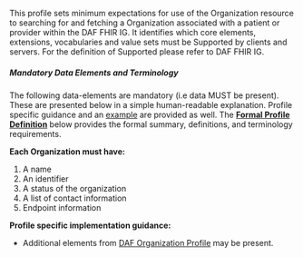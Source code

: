 This profile sets minimum expectations for use of the Organization resource to searching for and fetching a Organization associated with a patient or provider within the DAF FHIR IG. It identifies which core elements, extensions, vocabularies and value sets must be Supported by clients and servers. For the definition of Supported please refer to DAF FHIR IG.


##### Mandatory Data Elements and Terminology


The following data-elements are mandatory (i.e data MUST be present). These are presented below in a simple human-readable explanation.  Profile specific guidance and an [example](#example) are provided as well.  The [**Formal Profile Definition**](#profile) below provides the  formal summary, definitions, and  terminology requirements.  

**Each Organization must have:**

1.  A name
1.  An identifier
1.  A status of the organization
1.  A list of contact information
1.  Endpoint information
 

**Profile specific implementation guidance:**

* Additional elements from [DAF Organization Profile](daf-Organization.html) may be present.
